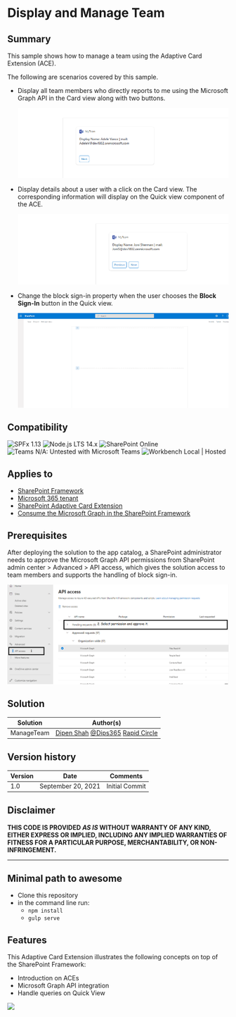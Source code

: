 # Display and Manage Team

## Summary

This sample shows how to manage a team using the Adaptive Card Extension (ACE).

The following are scenarios covered by this sample.

- Display all team members who directly reports to me using the Microsoft Graph API in the Card view along with two buttons.

    ![Card view with team members information](assets/ACEs2.gif)

- Display details about a user with a click on the Card view. The corresponding information will display on the Quick view component of the ACE.

    ![employee information in Quick view](assets/ACEs3.gif)

- Change the block sign-in property when the user chooses the **Block Sign-In** button in the Quick view.

    ![Block Sign In](assets/ACEs4.gif)

## Compatibility

![SPFx 1.13](https://img.shields.io/badge/SPFx-1.13.0-green.svg)
![Node.js LTS 14.x](https://img.shields.io/badge/Node.js-LTS%2014.x-green.svg)
![SharePoint Online](https://img.shields.io/badge/SharePoint-Online-yellow.svg)
![Teams N/A: Untested with Microsoft Teams](https://img.shields.io/badge/Teams-N%2FA-lightgrey.svg "Untested with Microsoft Teams")
![Workbench Local | Hosted](https://img.shields.io/badge/Workbench-Local%20%7C%20Hosted-green.svg)

## Applies to

* [SharePoint Framework](https://docs.microsoft.com/sharepoint/dev/spfx/sharepoint-framework-overview)
* [Microsoft 365 tenant](https://docs.microsoft.com/sharepoint/dev/spfx/set-up-your-development-environment)
* [SharePoint Adaptive Card Extension](https://docs.microsoft.com/en-us/sharepoint/dev/spfx/viva/get-started/build-first-sharepoint-adaptive-card-extension)
* [Consume the Microsoft Graph in the SharePoint Framework](https://docs.microsoft.com/en-us/sharepoint/dev/spfx/use-aad-tutorial)

## Prerequisites

After deploying the solution to the app catalog, a SharePoint administrator needs to approve the Microsoft Graph API permissions from SharePoint admin center > Advanced > API access, which gives the solution access to team members and supports the handling of block sign-in.

![Approve API Permission from Admin ](assets/ACEs1.png)

## Solution

| Solution   | Author(s)                                                                                                                     |
|------------|-------------------------------------------------------------------------------------------------------------------------------|
| ManageTeam | [Dipen Shah](https://github.com/Dips365) [@Dips365](https://twitter.com/Dips_365) [Rapid Circle](https://en.rapidcircle.com/) |

## Version history

| Version | Date               | Comments       |
|---------|--------------------|----------------|
| 1.0     | September 20, 2021 | Initial Commit |

## Disclaimer

**THIS CODE IS PROVIDED *AS IS* WITHOUT WARRANTY OF ANY KIND, EITHER EXPRESS OR IMPLIED, INCLUDING ANY IMPLIED WARRANTIES OF FITNESS FOR A PARTICULAR PURPOSE, MERCHANTABILITY, OR NON-INFRINGEMENT.**

---

## Minimal path to awesome

* Clone this repository
* in the command line run:
  * `npm install`
  * `gulp serve`

## Features

This Adaptive Card Extension illustrates the following concepts on top of the SharePoint Framework:

* Introduction on ACEs
* Microsoft Graph API integration
* Handle queries on Quick View

<img src="https://pnptelemetry.azurewebsites.net/sp-dev-fx-aces/samples/PrimaryTextCard-ManageTeam" />
